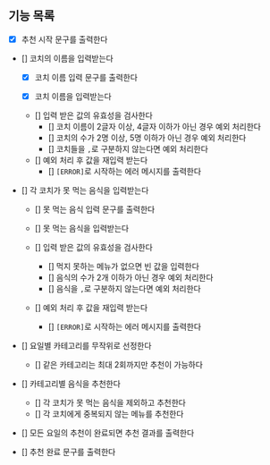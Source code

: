 ## 기능 목록

- [x] 추천 시작 문구를 출력한다

- [] 코치의 이름을 입력받는다

  - [x] 코치 이름 입력 문구를 출력한다

  - [x] 코치 이름을 입력받는다

  - [] 입력 받은 값의 유효성을 검사한다
    - [] 코치 이름이 2글자 이상, 4글자 이하가 아닌 경우 예외 처리한다
    - [] 코치의 수가 2명 이상, 5명 이하가 아닌 경우 예외 처리한다
    - [] 코치들을 `,`로 구분하지 않는다면 예외 처리한다
  - [] 예외 처리 후 값을 재입력 받는다
    - [] `[ERROR]`로 시작하는 에러 메시지를 출력한다

- [] 각 코치가 못 먹는 음식을 입력받는다

  - [] 못 먹는 음식 입력 문구를 출력한다

  - [] 못 먹는 음식을 입력받는다

  - [] 입력 받은 값의 유효성을 검사한다
    - [] 먹지 못하는 메뉴가 없으면 빈 값을 입력한다
    - [] 음식의 수가 2개 이하가 아닌 경우 예외 처리한다
    - [] 음식을 `,`로 구분하지 않는다면 예외 처리한다
  - [] 예외 처리 후 값을 재입력 받는다
    - [] `[ERROR]`로 시작하는 에러 메시지를 출력한다

- [] 요일별 카테고리를 무작위로 선정한다
  - [] 같은 카테고리는 최대 2회까지만 추천이 가능하다

- [] 카테고리별 음식을 추천한다
  - [] 각 코치가 못 먹는 음식을 제외하고 추천한다
  - [] 각 코치에게 중복되지 않는 메뉴를 추천한다

- [] 모든 요일의 추천이 완료되면 추천 결과를 출력한다

- [] 추천 완료 문구를 출력한다
